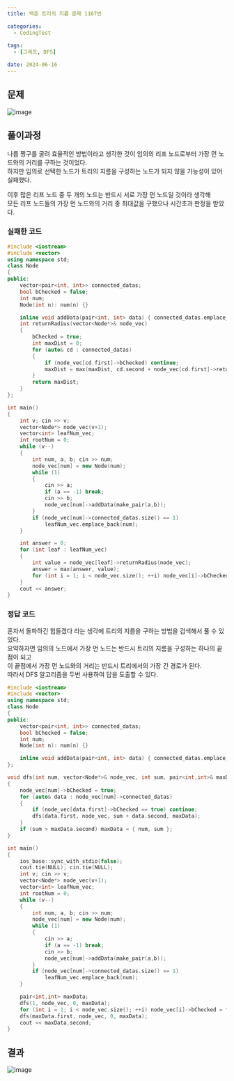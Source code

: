 ```yaml
---
title: 백준 트리의 지름 문제 1167번

categories:
  - CodingTest
 
tags:
  - [그래프, DFS]

date: 2024-06-16
---
```


## 문제

![image](https://github.com/chodott/chodott.github.io/assets/89974193/a78c8cff-0fe5-42fb-a478-1322ec83a4d6)




## 풀이과정

나름 짱구를 굴려 효율적인 방법이라고 생각한 것이 임의의 리프 노드로부터 가장 먼 노드와의 거리를 구하는 것이었다. <br>
하지만 임의로 선택한 노드가 트리의 지름을 구성하는 노드가 되지 않을 가능성이 있어 실패했다.

이후 많은 리프 노드 중 두 개의 노드는 반드시 서로 가장 먼 노드일 것이라 생각해<br>
모든 리프 노드들의 가장 먼 노드와의 거리 중 최대값을 구했으나 시간초과 판정을 받았다.

### 실패한 코드
```c++
#include <iostream>
#include <vector>
using namespace std;
class Node
{
public:
	vector<pair<int, int>> connected_datas;
	bool bChecked = false;
	int num;
	Node(int n): num(n) {}

	inline void addData(pair<int, int> data) { connected_datas.emplace_back(data); }
	int returnRadius(vector<Node*>& node_vec)
	{
		bChecked = true;
		int maxDist = 0;
		for (auto& cd : connected_datas)
		{
			if (node_vec[cd.first]->bChecked) continue;
			maxDist = max(maxDist, cd.second + node_vec[cd.first]->returnRadius(node_vec));
		}
		return maxDist;
	}
};

int main()
{
	int v; cin >> v;
	vector<Node*> node_vec(v+1);
	vector<int> leafNum_vec;
	int rootNum = 0;
	while (v--)
	{
		int num, a, b; cin >> num;
		node_vec[num] = new Node(num);
		while (1)
		{
			cin >> a;
			if (a == -1) break;
			cin >> b;
			node_vec[num]->addData(make_pair(a,b));
		}
		if (node_vec[num]->connected_datas.size() == 1)
			leafNum_vec.emplace_back(num);
	}

	int answer = 0;
	for (int leaf : leafNum_vec)
	{
		int value = node_vec[leaf]->returnRadius(node_vec);
		answer = max(answer, value);
		for (int i = 1; i < node_vec.size(); ++i) node_vec[i]->bChecked = false;
	}
	cout << answer;
}
```


### 정답 코드


혼자서 돌파하긴 힘들겠다 라는 생각에 트리의 지름을 구하는 방법을 검색해서 풀 수 있었다.<br>
요약하자면 임의의 노드에서 가장 먼 노드는 반드시 트리의 지름을 구성하는 하나의 끝점이 되고<br>
이 끝점에서 가장 먼 노드와의 거리는 반드시 트리에서의 가장 긴 경로가 된다. <br>
따라서 DFS 알고리즘을 두번 사용하여 답을 도출할 수 있다.

``` C++
#include <iostream>
#include <vector>
using namespace std;
class Node
{
public:
	vector<pair<int, int>> connected_datas;
	bool bChecked = false;
	int num;
	Node(int n): num(n) {}

	inline void addData(pair<int, int> data) { connected_datas.emplace_back(data); }
};

void dfs(int num, vector<Node*>& node_vec, int sum, pair<int,int>& maxData)
{
	node_vec[num]->bChecked = true;
	for (auto& data : node_vec[num]->connected_datas)
	{
		if (node_vec[data.first]->bChecked == true) continue;
		dfs(data.first, node_vec, sum + data.second, maxData);
	}
	if (sum > maxData.second) maxData = { num, sum };
}

int main()
{
	ios_base::sync_with_stdio(false);
	cout.tie(NULL); cin.tie(NULL);
	int v; cin >> v;
	vector<Node*> node_vec(v+1);
	vector<int> leafNum_vec;
	int rootNum = 0;
	while (v--)
	{
		int num, a, b; cin >> num;
		node_vec[num] = new Node(num);
		while (1)
		{
			cin >> a;
			if (a == -1) break;
			cin >> b;
			node_vec[num]->addData(make_pair(a,b));
		}
		if (node_vec[num]->connected_datas.size() == 1)
			leafNum_vec.emplace_back(num);
	}

	pair<int,int> maxData;
	dfs(1, node_vec, 0, maxData);
	for (int i = 1; i < node_vec.size(); ++i) node_vec[i]->bChecked = false;
	dfs(maxData.first, node_vec, 0, maxData);
	cout << maxData.second;
}
```

## 결과
![image](https://github.com/chodott/chodott.github.io/assets/89974193/8d11371c-0e66-4eee-a1b3-ef5ba0e2d7b9)
